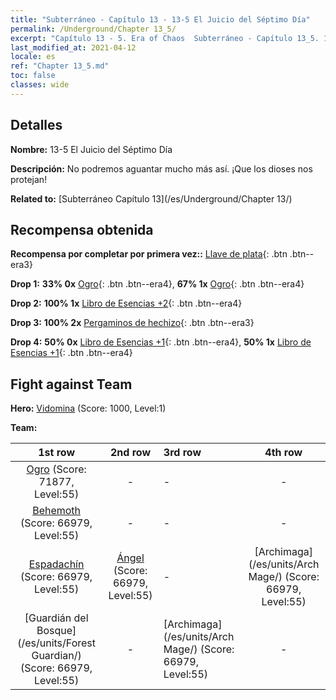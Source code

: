```yaml
---
title: "Subterráneo - Capítulo 13 - 13-5 El Juicio del Séptimo Día"
permalink: /Underground/Chapter 13_5/
excerpt: "Capítulo 13 - 5. Era of Chaos  Subterráneo - Capítulo 13_5. 13-5 El Juicio del Séptimo Día"
last_modified_at: 2021-04-12
locale: es
ref: "Chapter 13_5.md"
toc: false
classes: wide
---
```


## Detalles

 **Nombre:** 13-5 El Juicio del Séptimo Día

 **Descripción:** No podremos aguantar mucho más así. ¡Que los dioses nos protejan!

 **Related to:** [Subterráneo Capítulo 13](/es/Underground/Chapter 13/)

## Recompensa obtenida

 **Recompensa por completar por primera vez::** [Llave de plata](/es/Items/con_693/){: .btn .btn--era3}

 **Drop 1:** **33% 0x** [Ogro](/es/Items/unt_220/){: .btn .btn--era4}, **67% 1x** [Ogro](/es/Items/unt_220/){: .btn .btn--era4}

 **Drop 2:** **100% 1x** [Libro de Esencias +2](/es/Items/mat_53/){: .btn .btn--era4}

 **Drop 3:** **100% 2x** [Pergaminos de hechizo](/es/Items/con_694/){: .btn .btn--era3}

 **Drop 4:** **50% 0x** [Libro de Esencias +1](/es/Items/mat_46/){: .btn .btn--era4}, **50% 1x** [Libro de Esencias +1](/es/Items/mat_46/){: .btn .btn--era4}


## Fight against Team
 **Hero:** [Vidomina](/es/heroes/Vidomina/) (Score: 1000, Level:1)

 **Team:**


  | 1st row | 2nd row | 3rd row | 4th row |
  |:----:|:----:|:----|:----:|
  | [Ogro](/es/units/Ogre/) (Score: 71877, Level:55)  | - | - | - |
  | [Behemoth](/es/units/Behemoth/) (Score: 66979, Level:55)  | - | - | - |
  | [Espadachín](/es/units/Swordsman/) (Score: 66979, Level:55)  | [Ángel](/es/units/Angel/) (Score: 66979, Level:55)  | - | [Archimaga](/es/units/Arch Mage/) (Score: 66979, Level:55)  |
  | [Guardián del Bosque](/es/units/Forest Guardian/) (Score: 66979, Level:55)  | - | [Archimaga](/es/units/Arch Mage/) (Score: 66979, Level:55)  | - |


